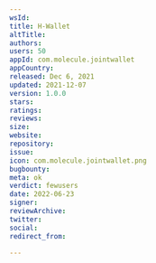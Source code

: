 ```yaml
---
wsId: 
title: H-Wallet
altTitle: 
authors: 
users: 50
appId: com.molecule.jointwallet
appCountry: 
released: Dec 6, 2021
updated: 2021-12-07
version: 1.0.0
stars: 
ratings: 
reviews: 
size: 
website: 
repository: 
issue: 
icon: com.molecule.jointwallet.png
bugbounty: 
meta: ok
verdict: fewusers
date: 2022-06-23
signer: 
reviewArchive: 
twitter: 
social: 
redirect_from: 

---
```


